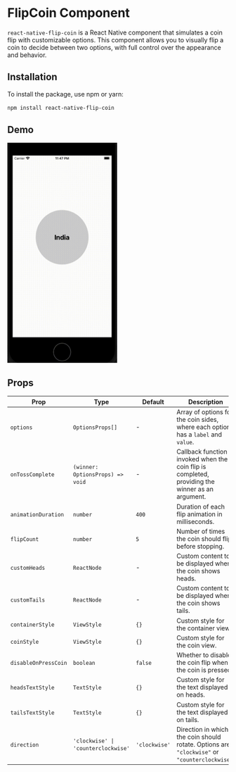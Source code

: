 # FlipCoin Component

`react-native-flip-coin` is a React Native component that simulates a coin flip with customizable options. This component allows you to visually flip a coin to decide between two options, with full control over the appearance and behavior.

## Installation

To install the package, use npm or yarn:

```bash
npm install react-native-flip-coin
```

## Demo

<img src="coinflip.gif" width="250" height="500"/>

## Props


| Prop                | Type                    | Default       | Description                                                                                                                                                             |
|---------------------|-------------------------|---------------|-------------------------------------------------------------------------------------------------------------------------------------------------------------------------|
| `options`           | `OptionsProps[]`        | -             | Array of options for the coin sides, where each option has a `label` and `value`.                                                                                   |
| `onTossComplete`    | `(winner: OptionsProps) => void` | -             | Callback function invoked when the coin flip is completed, providing the winner as an argument.                                                                       |
| `animationDuration` | `number`                | `400`         | Duration of each flip animation in milliseconds.                                                                                                                        |
| `flipCount`         | `number`                | `5`           | Number of times the coin should flip before stopping.                                                                                                                     |
| `customHeads`       | `ReactNode`             | -             | Custom content to be displayed when the coin shows heads.                                                                                                                |
| `customTails`       | `ReactNode`             | -             | Custom content to be displayed when the coin shows tails.                                                                                                                |
| `containerStyle`    | `ViewStyle`             | `{}`          | Custom style for the container view.                                                                                                                                     |
| `coinStyle`         | `ViewStyle`             | `{}`          | Custom style for the coin view.                                                                                                                                           |
| `disableOnPressCoin`| `boolean`               | `false`       | Whether to disable the coin flip when the coin is pressed.                                                                                                               |
| `headsTextStyle`    | `TextStyle`             | `{}`          | Custom style for the text displayed on heads.                                                                                                                             |
| `tailsTextStyle`    | `TextStyle`             | `{}`          | Custom style for the text displayed on tails.                                                                                                                             |
| `direction`         | `'clockwise' \| 'counterclockwise'` | `'clockwise'` | Direction in which the coin should rotate. Options are `"clockwise"` or `"counterclockwise"`.                                                                           |
